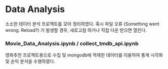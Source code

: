 # Data Analysis

소소한 데이터 분석 프로젝트를 모아 정리하였다.
혹시 파일 오류 (Something went wrong. Reload?) 가 발생할 경우, 새로고침 하거나 직접 다운 받으면 열린다.

### Movie_Data_Analysis.ipynb / collect_tmdb_api.ipynb
영화추천 프로젝트용으로 수집 및 mongodb에 적재한 데이터를 이용하여 통계 시각화 및 손익 분석을 수행하였다.
